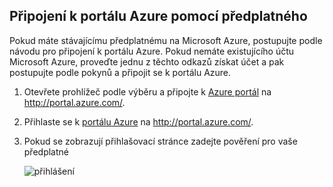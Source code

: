 
<!--
includes/sql-database-include-getting-started-v12portal-gettings-an-account.md

Latest Freshness check:  2016-04-11 , carlrab.

As of circa 2016-04-11, the following topics might include this include:
articles/sql-database/sql-database-get-started-tutorial.md

## Connecting to the Azure Portal with a subscription

-->
## <a name="connecting-to-the-azure-portal-with-a-subscription"></a>Připojení k portálu Azure pomocí předplatného

Pokud máte stávajícímu předplatnému na Microsoft Azure, postupujte podle návodu pro připojení k portálu Azure. Pokud nemáte existujícího účtu Microsoft Azure, proveďte jednu z těchto odkazů získat účet a pak postupujte podle pokynů a připojit se k portálu Azure.

1. Otevřete prohlížeč podle výběru a připojte k [Azure portál](https://portal.azure.com/) na http://portal.azure.com/.

1. Přihlaste se k [portálu Azure](https://portal.azure.com/) na http://portal.azure.com/.

2. Pokud se zobrazují přihlašovací stránce zadejte pověření pro vaše předplatné

   ![přihlášení][1]

<!-- Image references. -->

[1]: ./media/sql-database-getting-started-tutorial/login.png




<!--

-->
